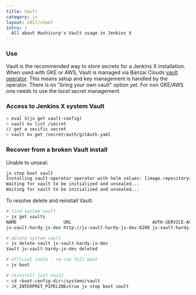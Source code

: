 ```yaml
---
title: Vault
category: jx
layout: 2017/sheet
intro: |
  All about Hashicorp's Vault usage in Jenkins X
---
```


### Use

Vault is the recommended way to store secrets for a Jenkins X installation.
When used with GKE or AWS, Vault is managed via Banzai Clouds [vault operator](https://github.com/banzaicloud/bank-vaults).
This means setup and key management is handled by the operator.
There is no "bring your own vault" option yet. 
For non GKE/AWS one needs to use the _local_ secret management.

### Access to Jenkins X system Vault

```bash
> eval $(jx get vault-config)
> vault kv list /secret
// get a secific secret
> vault kv get /secret/auth/gitAuth.yaml
```

### Recover from a broken Vault install

Unable to unseal:

```bash
jx step boot vault
Installing vault-operator operator with helm values: [image.repository=banzaicloud/vault-operator image.tag=0.5.3]
Waiting for vault to be initialized and unsealed...
Waiting for vault to be initialized and unsealed...
```

To resolve delete and reinstall Vault:

```bash
# find system vault
> jx get vaults
NAME                  URL                               AUTH-SERVICE-ACCOUNT
jx-vault-hardy-jx-dev http://jx-vault-hardy-jx-dev:8200 jx-vault-hardy-jx-dev-auth-sa

# delete system vault
> jx delete vault jx-vault-hardy-jx-dev
Vault jx-vault-hardy-jx-dev deleted

# official route - re-run full boot
> jx boot

# reinstall just Vault
> cd <boot-config-dir>/systems/vault
> JX_INTERPRET_PIPELINE=true jx step boot vault
```
